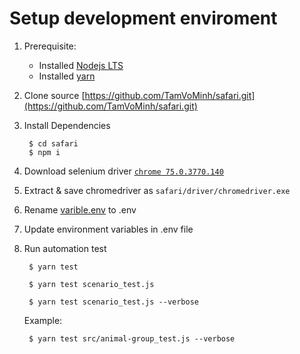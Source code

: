 # Setup development enviroment
1. Prerequisite:
    * Installed [Nodejs LTS](https://nodejs.org/en/)
    * Installed [yarn](https://yarnpkg.com/lang/en/docs/install/#windows-stable)

1. Clone source [https://github.com/TamVoMinh/safari.git](https://github.com/TamVoMinh/safari.git)
1. Install Dependencies 
        
        $ cd safari
        $ npm i

1. Download selenium driver [`chrome 75.0.3770.140`](https://sites.google.com/a/chromium.org/chromedriver/downloads)
1. Extract & save chromedriver as `safari/driver/chromedriver.exe`
1. Rename [varible.env](variable.env) to .env
1. Update environment variables in .env file

1. Run automation test
    
        $ yarn test

        $ yarn test scenario_test.js 

        $ yarn test scenario_test.js --verbose

	Example:

		$ yarn test src/animal-group_test.js --verbose


